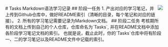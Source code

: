 <img align="right" src="https://github-readme-stats.vercel.app/api?username=onevcat&show_icons=true&icon_color=CE1D2D&text_color=718096&bg_color=ffffff&hide_title=true" />
# Tasks
Markdown语法学习记录
## 阶段一任务
1. 产出对应的学习笔记，并上传到Github仓库中，做好README索引（清晰的目录，每个笔记和对应的链接）。
2. 所有的学习笔记需要记录为Markdown文档。
## 阶段二任务
考核期所有的文档上传到自己的个人仓库，仓库命名为`Tasks`, 并在README文档中添加各阶段学习笔记文档的索引。
也就是说，截止此时，你的`Tasks`仓库中将有阶段一、二的学习笔记以及README文件中记载的索引。

